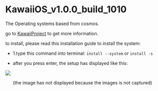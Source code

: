 # KawaiiOS_v1.0.0_build_1010
The Operating systems based from cosmos.

go to
<a href="https://kawaiiproject.neocities.org">KawaiiProject</a>
to get more information.

to install, please read this installation guide to install the system:

- 1.type this command into terminal:
 ```install --system```
or 
 ```install -s```

- after you press enter, the setup has displayed like this: 
<img src="images_not_found.png">
<ul>(the image has not displayed because the images is not captured)</ul>
